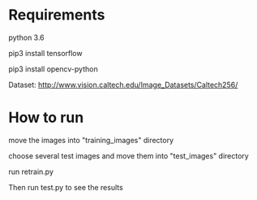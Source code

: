 # Requirements
python 3.6

pip3 install tensorflow

pip3 install opencv-python

Dataset: http://www.vision.caltech.edu/Image_Datasets/Caltech256/

# How to run 
move the images into "training_images" directory

choose several test images and move them into "test_images" directory

run retrain.py

Then run test.py to see the results
